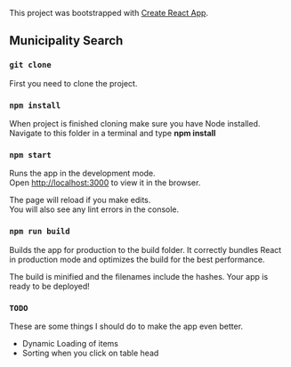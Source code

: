 This project was bootstrapped with [Create React App](https://github.com/facebook/create-react-app).

## Municipality Search

### `git clone`

First you need to clone the project.

### `npm install`

When project is finished cloning make sure you have Node installed. Navigate to this folder in a terminal and type **npm install**

### `npm start`

Runs the app in the development mode.<br>
Open [http://localhost:3000](http://localhost:3000) to view it in the browser.

The page will reload if you make edits.<br>
You will also see any lint errors in the console.

### `npm run build`
Builds the app for production to the build folder.
It correctly bundles React in production mode and optimizes the build for the best performance.

The build is minified and the filenames include the hashes.
Your app is ready to be deployed!

### `TODO`
These are some things I should do to make the app even better.
* Dynamic Loading of items
* Sorting when you click on table head

